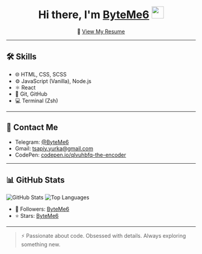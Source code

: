 <h1 align="center">
  Hi there, I'm <a href="https://byteme6.github.io/resume-yura" target="_blank">ByteMe6</a>
  <img src="https://github.com/blackcater/blackcater/raw/main/images/Hi.gif" height="32" width="32px"/>
</h1>

<p align="center">
  📄 <a href="https://byteme6.github.io/resume-yura" target="_blank">View My Resume</a>
</p>

---

## 🛠️ Skills

- 🌐 HTML, CSS, SCSS  
- ⚙️ JavaScript (Vanilla), Node.js
- ⚛️ React  
- 🧠 Git, GitHub  
- 💻 Terminal (Zsh)

---

## 💬 Contact Me

- Telegram: [@ByteMe6](https://t.me/ByteMe6)  
- Gmail: [tsapiy.yurka@gmail.com](mailto:tsapiy.yurka@gmail.com)  
- CodePen: [codepen.io/qlvuhbfq-the-encoder](https://codepen.io/qlvuhbfq-the-encoder)

---

## 📊 GitHub Stats

![GitHub Stats](https://github-readme-stats.vercel.app/api?username=ByteMe6&show_icons=true&theme=tokyonight)
![Top Languages](https://github-readme-stats.vercel.app/api/top-langs/?username=ByteMe6&layout=compact&theme=tokyonight)

- 👥 Followers: [ByteMe6](https://github.com/ByteMe6?tab=followers)  
- ⭐ Stars: [ByteMe6](https://github.com/ByteMe6?tab=stars)

---

> ⚡ Passionate about code. Obsessed with details. Always exploring something new.
